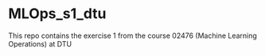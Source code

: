 # MLOps_s1_dtu
This repo contains the exercise 1 from the course 02476 (Machine Learning Operations) at DTU
